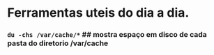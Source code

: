 # Ferramentas uteis do dia a dia.

### `du -chs /var/cache/*`   ## mostra espaço em disco de cada pasta do diretorio /var/cache
